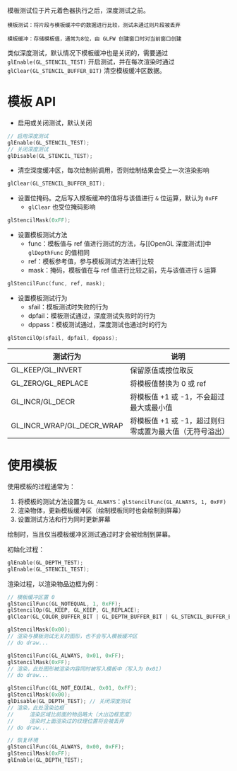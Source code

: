 模板测试位于片元着色器执行之后，深度测试之前。

```ad-note
模板测试：将片段与模板缓冲中的数据进行比较，测试未通过则片段被丢弃

模板缓冲：存储模板值，通常为8位，由 GLFW 创建窗口时对当前窗口创建
```

类似深度测试，默认情况下模板缓冲也是关闭的，需要通过 `glEnable(GL_STENCIL_TEST)` 开启测试，并在每次渲染时通过 `glClear(GL_STENCIL_BUFFER_BIT)` 清空模板缓冲区数据。
# 模板 API

- 启用或关闭测试，默认关闭

```c++
// 启用深度测试
glEnable(GL_STENCIL_TEST);
// 关闭深度测试
glDisable(GL_STENCIL_TEST);
```

- 清空深度缓冲区，每次绘制前调用，否则绘制结果会受上一次渲染影响

```c++
glClear(GL_STENCIL_BUFFER_BIT);
```

- 设置位掩码。之后写入模板缓冲的值将与该值进行 `&` 位运算，默认为 `0xFF`
	- `glClear` 也受位掩码影响

```c++
glStencilMask(0xFF);
```

- 设置模板测试方法
	- func：模板值与 ref 值进行测试的方法，与[[OpenGL 深度测试]]中 `glDepthFunc` 的值相同
	- ref：模板参考值，参与模板测试方法进行比较
	- mask：掩码，模板值在与 ref 值进行比较之前，先与该值进行 `&` 运算

```c++
glStencilFunc(func, ref, mask);
```

- 设置模板测试行为
	- sfail：模板测试时失败的行为
	- dpfail：模板测试通过，深度测试失败时的行为
	- dppass：模板测试通过，深度测试也通过时的行为

```c++
glStencilOp(sfail, dpfail, dppass);
```

| 测试行为                  | 说明                                                    |
| ------------------------- | ------------------------------------------------------- |
| GL_KEEP/GL_INVERT         | 保留原值或按位取反                                      |
| GL_ZERO/GL_REPLACE        | 将模板值替换为 0 或 ref                                 |
| GL_INCR/GL_DECR           | 将模板值 +1 或 -1，不会超过最大或最小值                 |
| GL_INCR_WRAP/GL_DECR_WRAP | 将模板值 +1 或 -1，超过则归零或置为最大值（无符号溢出） |
# 使用模板

使用模板的过程通常为：
1. 将模板的测试方法设置为 `GL_ALWAYS`：`glStencilFunc(GL_ALWAYS, 1, 0xFF)`
2. 渲染物体，更新模板缓冲区（绘制模板同时也会绘制到屏幕）
3. 设置测试方法和行为同时更新屏幕

绘制时，当且仅当模板缓冲区测试通过时才会被绘制到屏幕。

初始化过程：
```c++
glEnable(GL_DEPTH_TEST);
glEnable(GL_STENCIL_TEST);
```

渲染过程，以渲染物品边框为例：
```c++
// 模板缓冲区置 0
glStencilFunc(GL_NOTEQUAL, 1, 0xFF);
glStencilOp(GL_KEEP, GL_KEEP, GL_REPLACE);
glClear(GL_COLOR_BUFFER_BIT | GL_DEPTH_BUFFER_BIT | GL_STENCIL_BUFFER_BIT);

glStencilMask(0x00);
// 渲染与模板测试无关的图形，也不会写入模板缓冲区
// do draw...

glStencilFunc(GL_ALWAYS, 0x01, 0xFF);
glStencilMask(0xFF);
// 渲染，此处图形被渲染内容同时被写入模板中（写入为 0x01）
// do draw...

glStencilFunc(GL_NOT_EQUIAL, 0x01, 0xFF);
glStencilMask(0x00);
glDisable(GL_DEPTH_TEST); // 关闭深度测试
// 渲染，此处渲染边框
//     渲染区域比前面的物品略大（大出边框宽度）
//     渲染时上面渲染过的纹理位置将会被丢弃
// do draw...

// 恢复环境
glStencilFunc(GL_ALWAYS, 0x00, 0xFF);
glStencilMask(0xFF);
glEnable(GL_DEPTH_TEST);
```